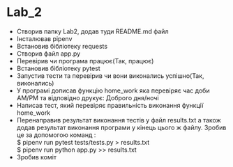 # Lab_2
- Створив папку Lab2, додав туди README.md файл
- Інсталював pipenv  
- Встановив бібліотеку requests
- Створив файл app.py
- Перевірив чи програма працює(Так, працює)
- Встановив бібліотеку pytest
- Запустив тести та перевірив чи вони виконались успішно(Так, виконались)
- У програмі дописав функцію home_work яка перевіряє час доби AM/PM та відповідно друкує: Доброго дня/ночі
- Написав тест, який перевіряє правильність виконання функції home_work
- Перенаправив результат виконання тестів у файл results.txt а також додав результат виконання програми у кінець цього ж файлу. Зробив це за допомогою команд :   
     $ pipenv run pytest tests/tests.py > results.txt  
     $ pipenv run python app.py >> results.txt  
- Зробив коміт
